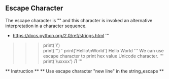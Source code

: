 ## Escape Character
The escape character is "\" and this character is invoked an alternative interpretation in a character sequence.
- https://docs.python.org/2.0/ref/strings.html
'''
>>> print('\\')
\
>>> print('\'')
'
>>> print('Helllo\nWorld')
Hello
World
'''
We can use escape character to print hex value Unicode character.
'''
>>> print('\uxxxx')
Л
'''

** Instruction **
** Use escape character "new line" in the string_escape **